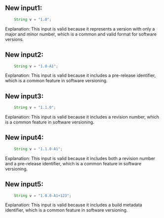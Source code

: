 ## New input1:
```java
    String v = "1.0";
```
Explanation: This input is valid because it represents a version with only a major and minor number, which is a common and valid format for software versions.

## New input2:
```java
    String v = "1.0-A1";
```
Explanation: This input is valid because it includes a pre-release identifier, which is a common feature in software versioning.

## New input3:
```java
    String v = "1.1.0";
```
Explanation: This input is valid because it includes a revision number, which is a common feature in software versioning.

## New input4:
```java
    String v = "1.1.0-A1";
```
Explanation: This input is valid because it includes both a revision number and a pre-release identifier, which is a common feature in software versioning.

## New input5:
```java
    String v = "1.0.0-A1+123";
```
Explanation: This input is valid because it includes a build metadata identifier, which is a common feature in software versioning.
